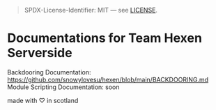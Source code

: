 > SPDX-License-Identifier: MIT — see [LICENSE](https://github.com/snowylovesu/backdooring/blob/main/LICENSE).

# Documentations for Team Hexen Serverside
Backdooring Documentation: https://github.com/snowylovesu/hexen/blob/main/BACKDOORING.md
Module Scripting Documentation: soon

made with ♡ in scotland
